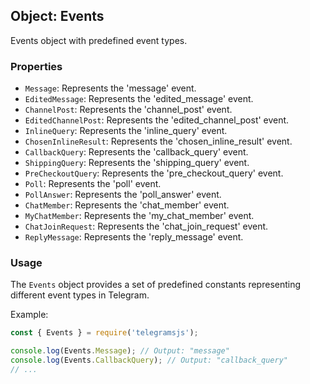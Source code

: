 ## Object: Events

Events object with predefined event types.

### Properties

- `Message`: Represents the 'message' event.
- `EditedMessage`: Represents the 'edited_message' event.
- `ChannelPost`: Represents the 'channel_post' event.
- `EditedChannelPost`: Represents the 'edited_channel_post' event.
- `InlineQuery`: Represents the 'inline_query' event.
- `ChosenInlineResult`: Represents the 'chosen_inline_result' event.
- `CallbackQuery`: Represents the 'callback_query' event.
- `ShippingQuery`: Represents the 'shipping_query' event.
- `PreCheckoutQuery`: Represents the 'pre_checkout_query' event.
- `Poll`: Represents the 'poll' event.
- `PollAnswer`: Represents the 'poll_answer' event.
- `ChatMember`: Represents the 'chat_member' event.
- `MyChatMember`: Represents the 'my_chat_member' event.
- `ChatJoinRequest`: Represents the 'chat_join_request' event.
- `ReplyMessage`: Represents the 'reply_message' event.

### Usage

The `Events` object provides a set of predefined constants representing different event types in Telegram.

Example:

```javascript
const { Events } = require('telegramsjs');

console.log(Events.Message); // Output: "message"
console.log(Events.CallbackQuery); // Output: "callback_query"
// ...
```